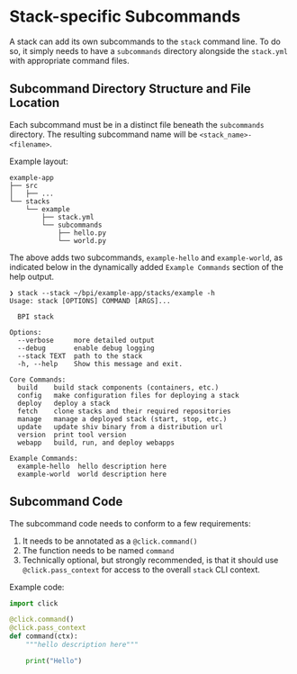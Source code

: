 # Stack-specific Subcommands

A stack can add its own subcommands to the `stack` command line.  To do so, it simply needs
to have a `subcommands` directory alongside the `stack.yml` with appropriate command files.

## Subcommand Directory Structure and File Location

Each subcommand must be in a distinct file beneath the `subcommands` directory.
The resulting subcommand name will be `<stack_name>-<filename>`.

Example layout:
```
example-app
├── src
│   ├── ...
└── stacks
    └── example
        ├── stack.yml
        └── subcommands
            ├── hello.py
            └── world.py
```

The above adds two subcommands, `example-hello` and `example-world`,
as indicated below in the dynamically added `Example Commands` section
of the help output.

```
❯ stack --stack ~/bpi/example-app/stacks/example -h
Usage: stack [OPTIONS] COMMAND [ARGS]...

  BPI stack

Options:
  --verbose     more detailed output
  --debug       enable debug logging
  --stack TEXT  path to the stack
  -h, --help    Show this message and exit.

Core Commands:
  build    build stack components (containers, etc.)
  config   make configuration files for deploying a stack
  deploy   deploy a stack
  fetch    clone stacks and their required repositories
  manage   manage a deployed stack (start, stop, etc.)
  update   update shiv binary from a distribution url
  version  print tool version
  webapp   build, run, and deploy webapps

Example Commands:
  example-hello  hello description here
  example-world  world description here
```

## Subcommand Code

The subcommand code needs to conform to a few requirements:

1. It needs to be annotated as a `@click.command()`
2. The function needs to be named `command`
3. Technically optional, but strongly recommended, is that it should use `@click.pass_context`
for access to the overall `stack` CLI context.

Example code:
```python
import click

@click.command()
@click.pass_context
def command(ctx):
    """hello description here"""

    print("Hello")
```